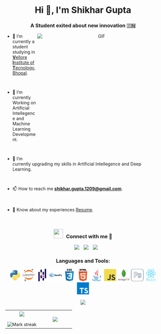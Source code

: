 <h1 align="center">Hi 👋, I'm <b>
Shikhar Gupta</b></h1>
<h3 align="center">A Student exited about new innovation &#127470;&#127475</h3>



<a target="_blank" align="center">
  <img align="right" top="700" height="400" width="400" alt="GIF" src="https://github.com/Adam-pw/Adam-pw/blob/main/animation_500_kxa883sd.gif">
</a>

- 🔭 I’m currently a student studying in [<b>V</b>ellore <b>I</b>nstitute of <b>T</b>ecnology, Bhopal](https://vitbhopal.ac.in/).
<br/>

- 🌱 I’m currently Working on Artificial Intellegence and Machine Learning Development. 
<br/>

- 🌱 I’m currently upgrading my skills in Artificial Intellegence and Deep Learning.
<br/>

- 📫 How to reach me **shikhar.gupta.1209@gmail.com**.
<br/>

- 📄 Know about my experiences <a href="https://drive.google.com/file/d/1SB2hImt8OydAHcqSvC2r_6sVBzwyrPh2/view?usp=drive_link" target="blank">Resume</a>.
<br/>

<h3 align="center" > <img src="https://media.giphy.com/media/iY8CRBdQXODJSCERIr/giphy.gif" width="30" height="30" style="margin-right: 10px;">Connect with me 🤝 </h3>

<p align="center">

 <div align="center"  class="icons-social" style="margin-left: 10px;">
        <a style="margin-left: 10px;"  target="_blank" href="https://www.linkedin.com/in/shikhar-g1209/">
			<img src="https://img.icons8.com/doodle/40/000000/linkedin--v2.png"></a>
        <a style="margin-left: 10px;" target="_blank" href="https://github.com/ShikharXGupta">
		<img src="https://img.icons8.com/doodle/40/000000/github--v1.png"></a>
	<a style="margin-left: 10px;" target="_blank" href="https://www.instagram.com/shikharr__12/">
			<img src="https://img.icons8.com/doodle/40/000000/instagram-new--v2.png"></a>
      </div>

</p>

<h3 align="center">Languages and Tools:</h3>
<p align="center"> <a target="_blank" rel="noreferrer">
	<img src="https://raw.githubusercontent.com/devicons/devicon/master/icons/python/python-original.svg" alt="python" width="40" height="40"/> </a> <a target="_blank" rel="noreferrer">
	<img src="https://raw.githubusercontent.com/devicons/devicon/master/icons/jupyter/jupyter-original-wordmark.svg" alt="Jupyter Notebook" width="40" height="40"/> </a> <a target="_blank" rel="noreferrer">
	<img src="https://raw.githubusercontent.com/devicons/devicon/master/icons/pandas/pandas-original.svg" alt="Pandas" width="40" height="40"/> </a> <a target="_blank" rel="noreferrer">
	<img src="https://raw.githubusercontent.com/devicons/devicon/master/icons/numpy/numpy-original-wordmark.svg" alt="Numpy" width="40" height="40"/> </a> <a target="_blank" rel="noreferrer">
	<img src="https://raw.githubusercontent.com/devicons/devicon/master/icons/css3/css3-original-wordmark.svg" alt="css3" width="40" height="40"/> </a> <a target="_blank" rel="noreferrer">
	<img src="https://raw.githubusercontent.com/devicons/devicon/master/icons/html5/html5-original-wordmark.svg" alt="html5" width="40" height="40"/> </a> <a target="_blank" rel="noreferrer">
	<img src="https://raw.githubusercontent.com/devicons/devicon/master/icons/java/java-original.svg" alt="java" width="40" height="40"/> </a> <a target="_blank" rel="noreferrer">
	<img src="https://raw.githubusercontent.com/devicons/devicon/master/icons/javascript/javascript-original.svg" alt="javascript" width="40" height="40"/> </a> <a target="_blank" rel="noreferrer">
	<img src="https://raw.githubusercontent.com/devicons/devicon/master/icons/mongodb/mongodb-original-wordmark.svg" alt="mongodb" width="40" height="40"/> </a> <a target="_blank" rel="noreferrer">
	<img src="https://raw.githubusercontent.com/devicons/devicon/master/icons/photoshop/photoshop-line.svg" alt="photoshop" width="40" height="40"/> </a> <a target="_blank" rel="noreferrer">
	<img src="https://raw.githubusercontent.com/devicons/devicon/master/icons/react/react-original-wordmark.svg" alt="react" width="40" height="40"/> </a> <a target="_blank" rel="noreferrer">
	<img src="https://raw.githubusercontent.com/devicons/devicon/master/icons/typescript/typescript-original.svg" alt="typescript" width="40" height="40"/> </a> <a target="_blank" rel="noreferrer">

<p  align="center">
<img src="https://user-images.githubusercontent.com/73097560/115834477-dbab4500-a447-11eb-908a-139a6edaec5c.gif"> 
                  
  <br>

  
  
  
<table border="0" align="center">
<tr border="0">
<td width="50%" align="center">
  
  <img  align="center"  src="http://github-profile-summary-cards.vercel.app/api/cards/profile-details?username=ShikharXGupta&theme=aura_dark" />
  <br></br>
  <img  title="🔥 Get streak stats for your profile at git.io/streak-stats" alt="Mark streak" src="https://github-readme-streak-stats.herokuapp.com/?user=ShikharXGupta&theme=dark&hide_border=true" />


  
</td>

<td width="50%" align="center">

  <img  align="center"  src="http://github-profile-summary-cards.vercel.app/api/cards/repos-per-language?username=ShikharXGupta&theme=aura_dark"/>
  
  </td>
</tr>
</table>


